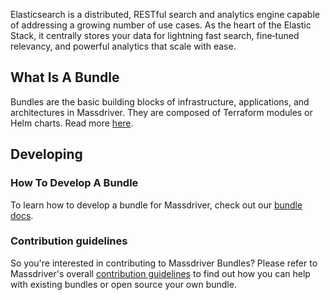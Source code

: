 Elasticsearch is a distributed, RESTful search and analytics engine capable of addressing a growing number of use cases. As the heart of the Elastic Stack, it centrally stores your data for lightning fast search, fine‑tuned relevancy, and powerful analytics that scale with ease.

## What Is A Bundle

Bundles are the basic building blocks of infrastructure, applications, and architectures in Massdriver. They are composed of Terraform modules or Helm charts. Read more [here](https://docs.massdriver.cloud/concepts/bundles).

## Developing

### How To Develop A Bundle

To learn how to develop a bundle for Massdriver, check out our [bundle docs](https://docs.massdriver.cloud/bundles/development).

### Contribution guidelines

So you're interested in contributing to Massdriver Bundles?  Please refer to Massdriver's overall
[contribution guidelines](https://docs.massdriver.cloud/bundles/contributing) to find out how you
can help with existing bundles or open source your own bundle.
